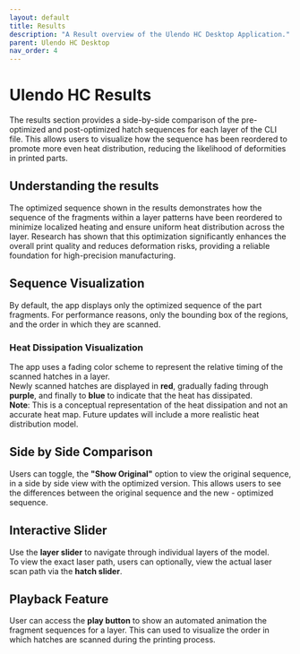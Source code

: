 ```yaml
---
layout: default
title: Results
description: "A Result overview of the Ulendo HC Desktop Application."
parent: Ulendo HC Desktop
nav_order: 4
---
```


# Ulendo HC Results

The results section provides a side-by-side comparison of the pre-optimized and post-optimized hatch sequences for each layer of the CLI file. This allows users to visualize how the sequence has been reordered to promote more even heat distribution, reducing the likelihood of deformities in printed parts.

## Understanding the results
The optimized sequence shown in the results demonstrates how the sequence of the fragments within a layer patterns have been reordered to minimize localized heating and ensure uniform heat distribution across the layer. Research has shown that this optimization significantly enhances the overall print quality and reduces deformation risks, providing a reliable foundation for high-precision manufacturing.


## Sequence Visualization  
By default, the app displays only the optimized sequence of the part fragments. For performance reasons, only the bounding box of the regions, and the order in which they are scanned.

### Heat Dissipation Visualization  
The app uses a fading color scheme to represent the relative timing of the scanned hatches in a layer.  
Newly scanned hatches are displayed in **red**, gradually fading through **purple**, and finally to **blue** to indicate that the heat has dissipated.  
**Note**: This is a conceptual representation of the heat dissipation and not an accurate heat map. Future updates will include a more realistic heat distribution model.

## Side by Side Comparison
Users can toggle, the **"Show Original"** option to view the original sequence, in a side by side view with the optimized version. This allows users to see the differences between the original sequence and the new - optimized sequence. 

## Interactive Slider  
Use the **layer slider** to navigate through individual layers of the model.  
To view the exact laser path, users can optionally, view the actual laser scan path via the **hatch slider**.

## Playback Feature  
User can access the **play button** to show an automated animation the fragment sequences for a layer. This can used to visualize the order in which hatches are scanned during the printing process.



